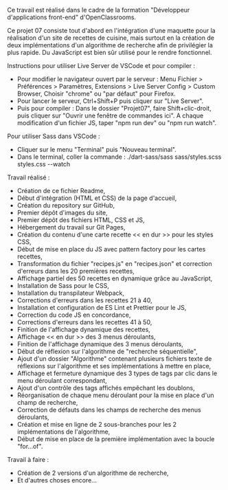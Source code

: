 Ce travail est réalisé dans le cadre de la formation "Développeur d'applications front-end" d'OpenClassrooms.

Ce projet 07 consiste tout d'abord en l'intégration d'une maquette pour la réalisation d'un site de recettes de cuisine, mais surtout en la création de deux implémentations d'un algorithme de recherche afin de privilégier la plus rapide.
Du JavaScript est bien sûr utilisé pour le rendre fonctionnel.

Instructions pour utiliser Live Server de VSCode et pour compiler :
- Pour modifier le navigateur ouvert par le serveur :
    Menu Fichier > Préférences > Paramètres,
    Extensions > Live Server Config > Custom Browser,
    Choisir "chrome" ou "par défaut" pour Firefox.
- Pour lancer le serveur, Ctrl+Shift+P puis cliquer sur "Live Server".
- Puis pour compiler :
    Dans le dossier "Projet07", faire Shift+clic-droit, puis cliquer sur "Ouvrir une fenêtre de commandes ici".
    A chaque modification d'un fichier JS, taper "npm run dev" ou "npm run watch".

Pour utiliser Sass dans VSCode :
- Cliquer sur le menu "Terminal" puis "Nouveau terminal".
- Dans le terminal, coller la commande : ./dart-sass/sass sass/styles.scss styles.css --watch

Travail réalisé :
- Création de ce fichier Readme,
- Début d'intégration (HTML et CSS) de la page d'accueil,
- Création du repository sur GitHub,
- Premier dépôt d'images du site,
- Premier dépôt des fichiers HTML, CSS et JS,
- Hébergement du travail sur Git Pages,
- Création du contenu d'une carte recette << en dur >> pour les styles CSS,
- Début de mise en place du JS avec pattern factory pour les cartes recettes,
- Transformation du fichier "recipes.js" en "recipes.json" et correction d'erreurs dans les 20 premières recettes,
- Affichage partiel des 50 recettes en dynamique grâce au JavaScript,
- Installation de Sass pour le CSS,
- Installation du transpilateur Webpack,
- Corrections d'erreurs dans les recettes 21 à 40,
- Installation et configuration de ES Lint et Prettier pour le JS,
- Correction du code JS en concordance,
- Corrections d'erreurs dans les recettes 41 à 50,
- Finition de l'affichage dynamique des recettes,
- Affichage << en dur >> des 3 menus déroulants,
- Finition de l'affichage dynamique des 3 menus déroulants,
- Début de réflexion sur l'algorithme de "recherche séquentielle",
- Ajout d'un dossier "Algorithme" contenant plusieurs fichiers texte de réflexions sur l'algorithme et ses implémentations à mettre en place,
- Affichage et fermeture dynamique des 3 types de tags par clic dans le menu déroulant correspondant,
- Ajout d'un contrôle des tags affichés empêchant les doublons,
- Réorganisation de chaque menu déroulant pour la mise en place d'un champ de recherche,
- Correction de défauts dans les champs de recherche des menus déroulants,
- Création et mise en ligne de 2 sous-branches pour les 2 implémentations de l'algorithme,
- Début de mise en place de la première implémentation avec la boucle "for...of".

Travail à faire :
- Création de 2 versions d'un algorithme de recherche,
- Et d'autres choses encore...